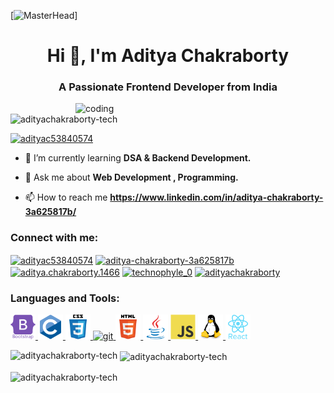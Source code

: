 [![MasterHead](https://media-exp1.licdn.com/dms/image/C4E16AQH-KNnmUFQfiA/profile-displaybackgroundimage-shrink_200_800/0/1641960370683?e=1658966400&v=beta&t=FG2UxulFOaniOkvM2KtpMIJY_L9NwAp-qz7kvmL4sqc)]
<h1 align="center">Hi 👋, I'm Aditya Chakraborty</h1>
<h3 align="center">A Passionate Frontend Developer from India</h3>
<img align="right" alt="coding" width="400" src="https://media3.giphy.com/media/qgQUggAC3Pfv687qPC/giphy.gif?cid=ecf05e47f6k284llp1zpywsgaw0plfwmgqe5yeb2ftiqmhwr&rid=giphy.gif&ct=g">

<p align="left"> <img src="https://komarev.com/ghpvc/?username=adityachakraborty-tech&label=Profile%20views&color=0e75b6&style=flat" alt="adityachakraborty-tech" /> </p>

<p align="left"> <a href="https://twitter.com/adityac53840574" target="blank"><img src="https://img.shields.io/twitter/follow/adityac53840574?logo=twitter&style=for-the-badge" alt="adityac53840574" /></a> </p>

- 🌱 I’m currently learning **DSA & Backend Development.**

- 💬 Ask me about **Web Development , Programming.**

- 📫 How to reach me **https://www.linkedin.com/in/aditya-chakraborty-3a625817b/**

<h3 align="left">Connect with me:</h3>
<p align="left">
<a href="https://twitter.com/adityac53840574" target="blank"><img align="center" src="https://raw.githubusercontent.com/rahuldkjain/github-profile-readme-generator/master/src/images/icons/Social/twitter.svg" alt="adityac53840574" height="30" width="40" /></a>
<a href="https://linkedin.com/in/aditya-chakraborty-3a625817b" target="blank"><img align="center" src="https://raw.githubusercontent.com/rahuldkjain/github-profile-readme-generator/master/src/images/icons/Social/linked-in-alt.svg" alt="aditya-chakraborty-3a625817b" height="30" width="40" /></a>
<a href="https://fb.com/aditya.chakraborty.1466" target="blank"><img align="center" src="https://raw.githubusercontent.com/rahuldkjain/github-profile-readme-generator/master/src/images/icons/Social/facebook.svg" alt="aditya.chakraborty.1466" height="30" width="40" /></a>
<a href="https://instagram.com/technophyle_0" target="blank"><img align="center" src="https://raw.githubusercontent.com/rahuldkjain/github-profile-readme-generator/master/src/images/icons/Social/instagram.svg" alt="technophyle_0" height="30" width="40" /></a>
<a href="https://auth.geeksforgeeks.org/user/adityachakraborty" target="blank"><img align="center" src="https://raw.githubusercontent.com/rahuldkjain/github-profile-readme-generator/master/src/images/icons/Social/geeks-for-geeks.svg" alt="adityachakraborty" height="30" width="40" /></a>
</p>

<h3 align="left">Languages and Tools:</h3>
<p align="left"> <a href="https://getbootstrap.com" target="_blank" rel="noreferrer"> <img src="https://raw.githubusercontent.com/devicons/devicon/master/icons/bootstrap/bootstrap-plain-wordmark.svg" alt="bootstrap" width="40" height="40"/> </a> <a href="https://www.cprogramming.com/" target="_blank" rel="noreferrer"> <img src="https://raw.githubusercontent.com/devicons/devicon/master/icons/c/c-original.svg" alt="c" width="40" height="40"/> </a> <a href="https://www.w3schools.com/css/" target="_blank" rel="noreferrer"> <img src="https://raw.githubusercontent.com/devicons/devicon/master/icons/css3/css3-original-wordmark.svg" alt="css3" width="40" height="40"/> </a> <a href="https://git-scm.com/" target="_blank" rel="noreferrer"> <img src="https://www.vectorlogo.zone/logos/git-scm/git-scm-icon.svg" alt="git" width="40" height="40"/> </a> <a href="https://www.w3.org/html/" target="_blank" rel="noreferrer"> <img src="https://raw.githubusercontent.com/devicons/devicon/master/icons/html5/html5-original-wordmark.svg" alt="html5" width="40" height="40"/> </a> <a href="https://www.java.com" target="_blank" rel="noreferrer"> <img src="https://raw.githubusercontent.com/devicons/devicon/master/icons/java/java-original.svg" alt="java" width="40" height="40"/> </a> <a href="https://developer.mozilla.org/en-US/docs/Web/JavaScript" target="_blank" rel="noreferrer"> <img src="https://raw.githubusercontent.com/devicons/devicon/master/icons/javascript/javascript-original.svg" alt="javascript" width="40" height="40"/> </a> <a href="https://www.linux.org/" target="_blank" rel="noreferrer"> <img src="https://raw.githubusercontent.com/devicons/devicon/master/icons/linux/linux-original.svg" alt="linux" width="40" height="40"/> </a> <a href="https://reactjs.org/" target="_blank" rel="noreferrer"> <img src="https://raw.githubusercontent.com/devicons/devicon/master/icons/react/react-original-wordmark.svg" alt="react" width="40" height="40"/> </a> </p>

<p><img align="left" src="https://github-readme-stats.vercel.app/api/top-langs?username=adityachakraborty-tech&show_icons=true&locale=en&layout=compact" alt="adityachakraborty-tech" /></p>

<p>&nbsp;<img align="center" src="https://github-readme-stats.vercel.app/api?username=adityachakraborty-tech&show_icons=true&locale=en" alt="adityachakraborty-tech" /></p>

<p><img align="center" src="https://github-readme-streak-stats.herokuapp.com/?user=adityachakraborty-tech&" alt="adityachakraborty-tech" /></p>
